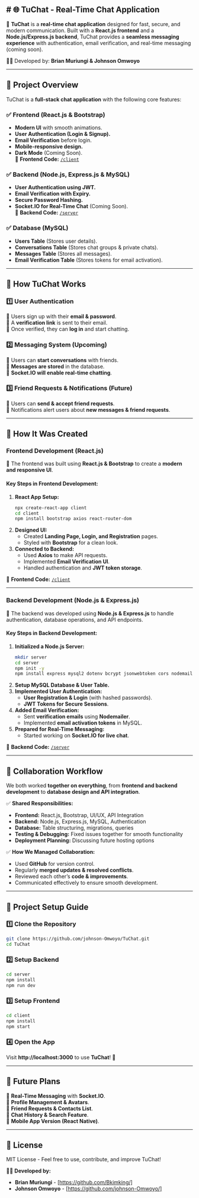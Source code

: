 ## **# 🌐 TuChat - Real-Time Chat Application**  
🚀 **TuChat** is a **real-time chat application** designed for fast, secure, and modern communication. Built with a **React.js frontend** and a **Node.js/Express.js backend**, TuChat provides a **seamless messaging experience** with authentication, email verification, and real-time messaging (coming soon).  

👨‍💻 Developed by: **Brian Muriungi & Johnson Omwoyo**  

---

## **📌 Project Overview**
TuChat is a **full-stack chat application** with the following core features:  

### ✅ **Frontend (React.js & Bootstrap)**
- **Modern UI** with smooth animations.
- **User Authentication (Login & Signup).**
- **Email Verification** before login.
- **Mobile-responsive design.**
- **Dark Mode** (Coming Soon).  
🔗 **Frontend Code:** [`/client`](./client)  

### ✅ **Backend (Node.js, Express.js & MySQL)**
- **User Authentication using JWT.**
- **Email Verification with Expiry.**
- **Secure Password Hashing.**
- **Socket.IO for Real-Time Chat** (Coming Soon).  
🔗 **Backend Code:** [`/server`](./server)  

### ✅ **Database (MySQL)**
- **Users Table** (Stores user details).  
- **Conversations Table** (Stores chat groups & private chats).  
- **Messages Table** (Stores all messages).  
- **Email Verification Table** (Stores tokens for email activation).  

---

## **📌 How TuChat Works**
### **1️⃣ User Authentication**
🔹 Users sign up with their **email & password**.  
🔹 A **verification link** is sent to their email.  
🔹 Once verified, they can **log in** and start chatting.  

### **2️⃣ Messaging System (Upcoming)**
🔹 Users can **start conversations** with friends.  
🔹 **Messages are stored** in the database.  
🔹 **Socket.IO will enable real-time chatting**.  

### **3️⃣ Friend Requests & Notifications (Future)**
🔹 Users can **send & accept friend requests**.  
🔹 Notifications alert users about **new messages & friend requests**.  

---

## **📌 How It Was Created**
### **Frontend Development (React.js)**
📌 The frontend was built using **React.js & Bootstrap** to create a **modern and responsive UI**.  

#### **Key Steps in Frontend Development:**
1. **React App Setup:**  
   ```sh
   npx create-react-app client
   cd client
   npm install bootstrap axios react-router-dom
   ```
2. **Designed UI:**  
   - Created **Landing Page, Login, and Registration** pages.  
   - Styled with **Bootstrap** for a clean look.  
3. **Connected to Backend:**  
   - Used **Axios** to make API requests.  
   - Implemented **Email Verification UI**.  
   - Handled authentication and **JWT token storage**.  

🔗 **Frontend Code:** [`/client`](./client)  

---

### **Backend Development (Node.js & Express.js)**
📌 The backend was developed using **Node.js & Express.js** to handle authentication, database operations, and API endpoints.  

#### **Key Steps in Backend Development:**
1. **Initialized a Node.js Server:**  
   ```sh
   mkdir server
   cd server
   npm init -y
   npm install express mysql2 dotenv bcrypt jsonwebtoken cors nodemailer
   ```
2. **Setup MySQL Database & User Table.**  
3. **Implemented User Authentication:**
   - **User Registration & Login** (with hashed passwords).  
   - **JWT Tokens for Secure Sessions**.  
4. **Added Email Verification:**
   - Sent **verification emails** using **Nodemailer**.  
   - Implemented **email activation tokens** in MySQL.  
5. **Prepared for Real-Time Messaging:**
   - Started working on **Socket.IO for live chat**.  

🔗 **Backend Code:** [`/server`](./server)  

---

## **📌 Collaboration Workflow**
We both worked **together on everything**, from **frontend and backend development** to **database design and API integration**.  

✅ **Shared Responsibilities:**  
- **Frontend:** React.js, Bootstrap, UI/UX, API Integration  
- **Backend:** Node.js, Express.js, MySQL, Authentication  
- **Database:** Table structuring, migrations, queries  
- **Testing & Debugging:** Fixed issues together for smooth functionality  
- **Deployment Planning:** Discussing future hosting options  

✅ **How We Managed Collaboration:**  
- Used **GitHub** for version control.  
- Regularly **merged updates & resolved conflicts**.  
- Reviewed each other’s **code & improvements**.  
- Communicated effectively to ensure smooth development.  

---

## **📌 Project Setup Guide**
### **1️⃣ Clone the Repository**
```sh
git clone https://github.com/johnson-Omwoyo/TuChat.git
cd TuChat
```

### **2️⃣ Setup Backend**
```sh
cd server
npm install
npm run dev
```

### **3️⃣ Setup Frontend**
```sh
cd client
npm install
npm start
```

### **4️⃣ Open the App**
Visit **http://localhost:3000** to use **TuChat**! 🚀  

---

## **📌 Future Plans**
🔲 **Real-Time Messaging** with **Socket.IO**.  
🔲 **Profile Management & Avatars**.  
🔲 **Friend Requests & Contacts List**.  
🔲 **Chat History & Search Feature**.  
🔲 **Mobile App Version (React Native)**.  

---

## **📜 License**
MIT License - Feel free to use, contribute, and improve TuChat!  

👨‍💻 **Developed by:**  
- **Brian Muriungi** - [https://github.com/Bkimking/]
- **Johnson Omwoyo** - [https://github.com/johnson-Omwoyo/]
